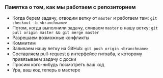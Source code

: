 ### Памятка о том, как мы работаем с репозиторием
* Когда берем задачу, отводим ветку от `master` и работаем там: `git checkout -b <branchname>`
* Потом, когда выполнили задачу, сливаем `master` в нашу ветку: `git pull origin master && git merge master`
* Разрешаем возможные конфликты
* Коммитим
* Заливаем нашу ветку на GitHub: `git push origin <branchname>`
* Составляем pull-request в интерфейсе гитхаба, к которому привязываем задачу с доски
* Просим кого-нибудь посмотреть ваш код
* Ура, ваш код теперь в мастере
